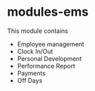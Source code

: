# modules-ems

This module contains

- Employee management
- Clock In/Out
- Personal Development
- Performance Report
- Payments
- Off Days
